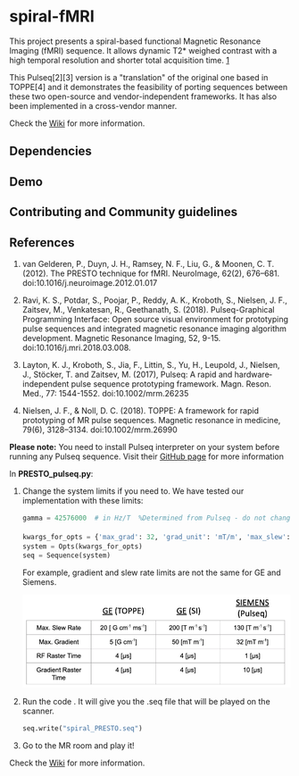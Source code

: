 # spiral-fMRI
This project presents a spiral-based functional Magnetic Resonance Imaging (fMRI) sequence. It allows dynamic T2* weighed contrast with a high temporal resolution and shorter total acquisition time. [1](##References) 

This Pulseq[2][3] version is a "translation" of the original one based in TOPPE[4] and it demonstrates the feasibility of porting sequences between these two open-source and vendor-independent frameworks. It has also been implemented in a cross-vendor manner.

Check the [Wiki](https://github.com/imr-framework/spiral-fmri/wiki) for more information.
## Dependencies
## Demo
## Contributing and Community guidelines
## References
1. van Gelderen, P., Duyn, J. H., Ramsey, N. F., Liu, G., & Moonen, C. T. (2012). The PRESTO technique for fMRI. NeuroImage, 62(2), 676–681. doi:10.1016/j.neuroimage.2012.01.017

2.	Ravi, K. S., Potdar, S., Poojar, P., Reddy, A. K., Kroboth, S., Nielsen, J. F., Zaitsev, M., Venkatesan, R., Geethanath, S. (2018). Pulseq-Graphical Programming Interface: Open source visual environment for prototyping pulse sequences and integrated magnetic resonance imaging algorithm development. Magnetic Resonance Imaging, 52, 9-15. doi:10.1016/j.mri.2018.03.008.

3. Layton, K. J., Kroboth, S., Jia, F., Littin, S., Yu, H., Leupold, J., Nielsen, J., Stöcker, T. and Zaitsev, M. (2017), Pulseq: A rapid and hardware‐independent pulse sequence prototyping framework. Magn. Reson. Med., 77: 1544-1552. doi:10.1002/mrm.26235

4. Nielsen, J. F., & Noll, D. C. (2018). TOPPE: A framework for rapid prototyping of MR pulse sequences. Magnetic resonance in medicine, 79(6), 3128–3134. doi:10.1002/mrm.26990

**Please note:** You need to install Pulseq interpreter on your system before running any Pulseq sequence. Visit their [GitHub page](http://pulseq.github.io/) for more information

In **PRESTO_pulseq.py**:
1. Change the system limits if you need to. We have tested our implementation with these limits:
    ```python
    gamma = 42576000  # in Hz/T  %Determined from Pulseq - do not change

    kwargs_for_opts = {'max_grad': 32, 'grad_unit': 'mT/m', 'max_slew': 130, 'slew_unit': 'T/m/s', 'grad_dead_time': 10e-6}
    system = Opts(kwargs_for_opts)
    seq = Sequence(system)
    ```
    
    For example, gradient and slew rate limits are not the same for GE and Siemens.
    
    ![GEvsSiemens system limits](/images/rf_g_limits.png)
   
   
2. Run the code . It will give you the .seq file that will be played on the scanner.
    ```Python
    seq.write("spiral_PRESTO.seq")
    ```
3. Go to the MR room and play it!

Check the [Wiki](https://github.com/imr-framework/spiral-fmri/wiki) for more information.
